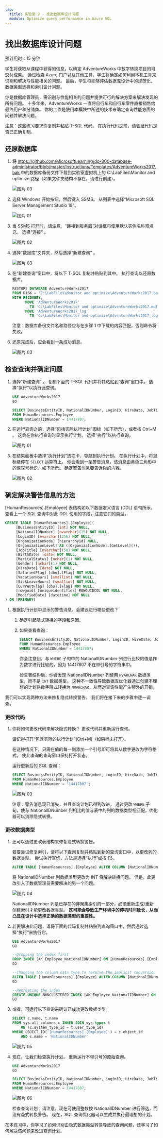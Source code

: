 ```yaml
---
lab:
  title: 实验室 9 - 找出数据库设计问题
  module: Optimize query performance in Azure SQL
---
```


# 找出数据库设计问题

预计用时：15 分钟

学生将获取从课程中获得的信息，以确定 AdventureWorks 中数字转换项目的可交付成果。 通过检查 Azure 门户以及其他工具，学生将确定如何利用本机工具来识别和解决与性能相关的问题。 最后，学生将能够评估数据库设计中的规范化、数据类型选择和索引设计问题。

你是数据库管理员，需识别与性能相关的问题并提供可行的解决方案来解决发现的所有问题。 十多年来，AdventureWorks 一直将自行车和自行车零件直接销售给最终用户和分销商。 你的工作是使用本模块中所述的技术来确定查询性能方面的问题并解决问题。

注意：这些练习要求你复制并粘贴 T-SQL 代码。 在执行代码之前，请验证代码是否已正确复制。

## 还原数据库

1. 将 https://github.com/MicrosoftLearning/dp-300-database-administrator/blob/master/Instructions/Templates/AdventureWorks2017.bak 中的数据库备份文件下载到实验室虚拟机上的 C:\LabFiles\Monitor and optimize 路径（如果文件夹结构不存在，请进行创建）。

    ![图片 03](../images/dp-300-module-07-lab-03.png)

1. 选择 Windows 开始按钮，然后键入 SSMS。 从列表中选择“Microsoft SQL Server Management Studio 18”。  

    ![图片 01](../images/dp-300-module-01-lab-34.png)

1. 当 SSMS 打开时，请注意，“连接到服务器”对话框将使用默认实例名称预填充。 选择“连接”  。

    ![图片 02](../images/dp-300-module-07-lab-01.png)

1. 选择“数据库”文件夹，然后选择“新建查询” 。

    ![图片 03](../images/dp-300-module-07-lab-04.png)

1. 在“新建查询”窗口中，将以下 T-SQL 复制并粘贴到其中。 执行查询以还原数据库。

    ```sql
    RESTORE DATABASE AdventureWorks2017
    FROM DISK = 'C:\LabFiles\Monitor and optimize\AdventureWorks2017.bak'
    WITH RECOVERY,
          MOVE 'AdventureWorks2017' 
            TO 'C:\LabFiles\Monitor and optimize\AdventureWorks2017.mdf',
          MOVE 'AdventureWorks2017_log'
            TO 'C:\LabFiles\Monitor and optimize\AdventureWorks2017_log.ldf';
    ```

    注意：数据库备份文件名和路径应与在步骤 1 中下载的内容匹配，否则命令将失败。

1. 还原完成后，应会看到一条成功消息。

    ![图片 03](../images/dp-300-module-07-lab-05.png)

## 检查查询并确定问题

1. 选择“新建查询”  。 复制下面的 T-SQL 代码并将其粘贴到“查询”窗口中。 选择“执行”以执行此查询。

    ```sql
    USE AdventureWorks2017
    GO
    
    SELECT BusinessEntityID, NationalIDNumber, LoginID, HireDate, JobTitle
    FROM HumanResources.Employee
    WHERE NationalIDNumber = 14417807;
    ```

1. 在运行查询之前，选择“包括实际执行计划”图标（如下所示），或者按 Ctrl+M 。 这会在你执行查询时显示执行计划。 选择“执行”以执行查询。

    ![图片 01](../images/dp-300-module-09-lab-01.png)

1. 在结果面板中选择“执行计划”选项卡，导航到执行计划。 在执行计划中，将鼠标悬停在 `SELECT` 运算符上。 你会看到一条警告消息，该消息由黄色三角形中的惊叹号标识，如下所示。 确定警告消息要告诉你的内容。

    ![图片 02](../images/dp-300-module-09-lab-02.png)

## 确定解决警告信息的方法

[HumanResources].[Employee] 表结构如以下数据定义语言 (DDL) 语句所示。 查看上一个 SQL 查询中对此 DDL 使用的字段，注意它们的类型。

```sql
CREATE TABLE [HumanResources].[Employee](
     [BusinessEntityID] [int] NOT NULL,
     [NationalIDNumber] [nvarchar](15) NOT NULL,
     [LoginID] [nvarchar](256) NOT NULL,
     [OrganizationNode] [hierarchyid] NULL,
     [OrganizationLevel] AS ([OrganizationNode].[GetLevel]()),
     [JobTitle] [nvarchar](50) NOT NULL,
     [BirthDate] [date] NOT NULL,
     [MaritalStatus] [nchar](1) NOT NULL,
     [Gender] [nchar](1) NOT NULL,
     [HireDate] [date] NOT NULL,
     [SalariedFlag] [dbo].[Flag] NOT NULL,
     [VacationHours] [smallint] NOT NULL,
     [SickLeaveHours] [smallint] NOT NULL,
     [CurrentFlag] [dbo].[Flag] NOT NULL,
     [rowguid] [uniqueidentifier] ROWGUIDCOL NOT NULL,
     [ModifiedDate] [datetime] NOT NULL
) ON [PRIMARY]
```

1. 根据执行计划中显示的警告消息，会建议进行哪些更改？

    1. 确定引起隐式转换的字段和原因。 
    1. 如果查看查询：

        ```sql
        SELECT BusinessEntityID, NationalIDNumber, LoginID, HireDate, JobTitle
        FROM HumanResources.Employee
        WHERE NationalIDNumber = 14417807;
        ```

        你会注意到，与 `WHERE` 子句中的 NationalIDNumber 列进行比较的值是作为数字进行比较的，因为 14417807 不在带引号的字符串中。 

        检查表结构后，你会发现 NationalIDNumber 列使用 `NVARCHAR` 数据类型，而不是 `INT` 数据类型。 这种不一致性导致数据库优化器通过创建不理想的计划将数字隐式转换为 `NVARCHAR`，从而对查询性能产生额外的开销。

我们可以实现两种方法来修复隐式转换警告。 我们将在接下来的步骤中逐一调查。

### 更改代码

1. 你将如何更改代码来解决隐式转换？ 更改代码并重新运行查询。

    请记得打开“包含实际的执行计划”(Ctrl+M)（如果尚未打开）。 

    在这种情况下，只需在值的每一侧添加一个引号即可将其从数字更改为字符格式。 使此查询的查询窗口保持打开状态。

    运行更新后的 SQL 查询：

    ```sql
    SELECT BusinessEntityID, NationalIDNumber, LoginID, HireDate, JobTitle
    FROM HumanResources.Employee
    WHERE NationalIDNumber = '14417807';
    ```

    ![图片 03](../images/dp-300-module-09-lab-03.png)

    注意：警告消息现已消失，并且查询计划已得到改进。 通过更改 `WHERE` 子句，使与 NationalIDNumber 列相比的值与表中的列的数据类型相匹配，优化器可以消除隐式转换。

### 更改数据类型

1. 还可以通过更改表结构来修复隐式转换警告。

    若要尝试修复索引，请将以下查询复制并粘贴到新的查询窗口中，以更改列的数据类型。 尝试执行查询，方法是选择“执行”或按 <kbd>F5</kbd>。

    ```sql
    ALTER TABLE [HumanResources].[Employee] ALTER COLUMN [NationalIDNumber] INT NOT NULL;
    ```

    将 NationalIDNumber 列数据类型更改为 INT 将解决转换问题。 但是，此更改引入了数据管理员需要解决的另一个问题。

    ![图片 04](../images/dp-300-module-09-lab-04.png)

    NationalIDNumber 列是已存在的非聚集索引的一部分，必须重新生成/重新创建索引才能更改数据类型。 **这可能会导致生产环境中的停机时间延长，从而凸显在设计中选择正确的数据类型的重要性。**

1. 若要解决此问题，请将下面的代码复制并粘贴到查询窗口中，然后通过选择“执行”来执行它。

    ```sql
    USE AdventureWorks2017
    GO
    
    --Dropping the index first
    DROP INDEX [AK_Employee_NationalIDNumber] ON [HumanResources].[Employee]
    GO

    --Changing the column data type to resolve the implicit conversion warning
    ALTER TABLE [HumanResources].[Employee] ALTER COLUMN [NationalIDNumber] INT NOT NULL;
    GO

    --Recreating the index
    CREATE UNIQUE NONCLUSTERED INDEX [AK_Employee_NationalIDNumber] ON [HumanResources].[Employee]( [NationalIDNumber] ASC );
    GO
    ```

1. 或者，可运行以下查询来确认已成功更改数据类型。

    ```sql
    SELECT c.name, t.name
    FROM sys.all_columns c INNER JOIN sys.types t
        ON (c.system_type_id = t.user_type_id)
    WHERE OBJECT_ID('[HumanResources].[Employee]') = c.object_id
        AND c.name = 'NationalIDNumber'
    ```
    
    ![图片 05](../images/dp-300-module-09-lab-05.png)
    
1. 现在，让我们检查执行计划。 重新运行不带引号的原始查询。

    ```sql
    USE AdventureWorks2017
    GO

    SELECT BusinessEntityID, NationalIDNumber, LoginID, HireDate, JobTitle
    FROM HumanResources.Employee
    WHERE NationalIDNumber = 14417807;
    ```

    ![图片 06](../images/dp-300-module-09-lab-06.png)

    检查查询计划；请注意，现在可使用整数按 NationalIDNumber 进行筛选，而没有隐式转换警告。 现在，SQL 查询优化器可以生成并执行最理想的计划。

在本练习中，你学习了如何识别由隐式数据类型转换导致的查询问题，还学习了如何解决该问题来改进查询计划。
